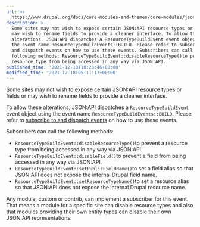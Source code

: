 ```yaml
---
url: >-
  https://www.drupal.org/docs/core-modules-and-themes/core-modules/jsonapi-module/customizing-resources
description: >-
  Some sites may not wish to expose certain JSON:API resource types or fields or
  may wish to rename fields to provide a cleaner interface. To allow these
  alterations, JSON:API dispatches a ResourceTypeBuildEvent event object using
  the event name ResourceTypeBuildEvents::BUILD. Please refer to subscribe to
  and dispatch events on how to use these events. Subscribers can call the
  following methods: ResourceTypeBuildEvent::disableResourceType()to prevent a
  resource type from being accessed in any way via JSON:API.
published_time: '2021-12-10T10:23:46+00:00'
modified_time: '2021-12-18T05:11:17+00:00'
---
```

Some sites may not wish to expose certain JSON:API resource types or fields or may wish to rename fields to provide a cleaner interface.

To allow these alterations, JSON:API dispatches a `ResourceTypeBuildEvent` event object using the event name `ResourceTypeBuildEvents::BUILD`. Please refer to [subscribe to and dispatch events](https://www.drupal.org/docs/creating-custom-modules/subscribe-to-and-dispatch-events) on how to use these events.

Subscribers can call the following methods:

* `ResourceTypeBuildEvent::disableResourceType()`to prevent a resource type from being accessed in any way via JSON:API.
* `ResourceTypeBuildEvent::disableField()`to prevent a field from being accessed in any way via JSON:API.
* `ResourceTypeBuildEvent::setPublicFieldName()`to set a field alias so that JSON:API does not expose the internal Drupal field name.
* `ResourceTypeBuildEvent::setResourceTypeName()`to set a resource alias so that JSON:API does not expose the internal Drupal resource name.

Any module, custom or contrib, can implement a subscriber for this event. That means a module for a specific site can disable resource types and also that modules providing their own entity types can disable their own JSON:API representations.